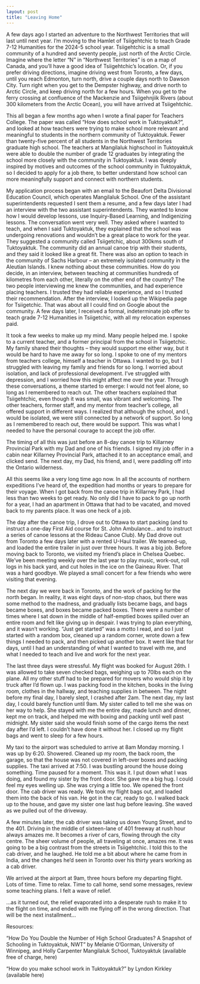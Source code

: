 ```yaml
---
layout: post
title: "Leaving Home"
---
```


A few days ago I started an adventure to the Northwest Territories that will last until next year. I’m moving to the Hamlet of Tsiigehtchic to teach Grade 7-12 Humanities for the 2024-5 school year. Tsiigehtchic is a small community of a hundred and seventy people, just north of the Arctic Circle. Imagine where the letter “N” in “Northwest Territories” is on a map of Canada, and you’ll have a good idea of Tsiigehtchic’s location. Or, if you prefer driving directions, imagine driving west from Toronto, a few days, until you reach Edmonton, turn north, drive a couple days north to Dawson City. Turn right when you get to the Dempster highway, and drive north to Arctic Circle, and keep driving north for a few hours. When you get to the ferry crossing at confluence of the Mackenzie and Tsiigehnjiik Rivers (about 300 kilometers from the Arctic Ocean), you will have arrived at Tsiigehtchic.

This all began a few months ago when I wrote a final paper for Teachers College. The paper was called “How does school work in Tuktoyaktuk?”, and looked at how teachers were trying to make school more relevant and meaningful to students in the northern community of Tuktoyaktuk. Fewer than twenty-five percent of all students in the Northwest Territories graduate high school. The teachers at Mangilaluk highschool in Tuktoyaktuk were able to double the number of grade 12 graduates by integrating the school more closely with the community in Tuktoyaktuk. I was deeply inspired by motives and outcomes of the school community in Tuktoyaktuk, so I decided to apply for a job there, to better understand how school can more meaningfully support and connect with northern students.

My application process began with an email to the Beaufort Delta Divisional Education Council, which operates Mangilaluk School. One of the assistant superintendents requested I sent them a resume, and a few days later I had an interview with the two assistant superintendents. They wanted to know how I would develop lessons, use Inquiry-Based Learning, and Indigenizing lessons. The conversation went very well. They asked where I wanted to teach, and when I said Tuktoyaktuk, they explained that the school was undergoing renovations and wouldn’t be a great place to work for the year. They suggested a community called Tsiigetchic, about 300kms south of Tuktoyaktuk. The community did an annual canoe trip with their students, and they said it looked like a great fit. There was also an option to teach in the community of Sachs Harbour – an extremely isolated community in the Aleutian Islands. I knew nothing about these communities. How do you decide, in an interview, between teaching at communities hundreds of kilometres from each other, literally on the other end of the country? The two people interviewing me knew the communities, and had experience placing teachers. I trusted they had reliable experience, and so I trusted their recommendation. After the interview, I looked up the Wikipedia page for Tsiigetchic. That was about all I could find on Google about the community. A few days later, I received a formal, indeterminate job offer to teach grade 7-12 Humanities in Tsiigetchic, with all my relocation expenses paid.

It took a few weeks to make up my mind. Many people helped me. I spoke to a current teacher, and a former principal from the school in Tsiigetchic. My family shared their thoughts – they would support me either way, but it would be hard to have me away for so long. I spoke to one of my mentors from teachers college, himself a teacher in Ottawa. I wanted to go, but I struggled with leaving my family and friends for so long. I worried about isolation, and lack of professional development. I’ve struggled with depression, and I worried how this might affect me over the year. Through these conversations, a theme started to emerge: I would not feel alone, so long as I remembered to reach out. The other teachers explained that Tsiigehtchic, even though it was small, was vibrant and welcoming. The other teachers, former staff, and my mentor from teacher’s college, all offered support in different ways. I realized that although the school, and I, would be isolated, we were still connected by a network of support. So long as I remembered to reach out, there would be support. This was what I needed to have the personal courage to accept the job offer.

The timing of all this was just before an 8-day canoe trip to Killarney Provincial Park with my Dad and one of his friends. I signed my job offer in a cabin near Killarney Provincial Park, attached it to an acceptance email, and clicked send. The next day, my Dad, his friend, and I, were paddling off into the Ontario wilderness.

All this seems like a very long time ago now. In all the accounts of northern expeditions I’ve heard of, the expedition had months or years to prepare for their voyage. When I got back from the canoe trip in Killarney Park, I had less than two weeks to get ready. No only did I have to pack to go up north for a year, I had an apartment in Ottawa that had to be vacated, and moved back to my parents place. It was one heck of a job.

The day after the canoe trip, I drove out to Ottawa to start packing (and to instruct a one-day First Aid course for St. John Ambulance… and to instruct a series of canoe lessons at the Rideau Canoe Club). My Dad drove out from Toronto a few days later with a rented U-Haul trailer. We teamed-up, and loaded the entire trailer in just over three hours. It was a big job. Before moving back to Toronto, we visited my friend’s place in Chelsea Quebec. We’ve been meeting weekly over the last year to play music, work-out, roll logs in his back yard, and cut holes in the ice on the Gaineau River. That was a hard goodbye. We played a small concert for a few friends who were visiting that evening.

The next day we were back in Toronto, and the work of packing for the north began. In reality, it was eight days of non-stop chaos, but there was some method to the madness, and gradually lists became bags, and bags became boxes, and boxes became packed boxes. There were a number of times where I sat down in the middle of half-emptied boxes spilled over an entire room and felt like giving up in despair. I was trying to plan everything, and it wasn’t working. “Just get started” was a motto I read, and so I just started with a random box, cleaned up a random corner, wrote down a few things I needed to pack, and then picked up another box. It went like that for days, until I had an understanding of what I wanted to travel with me, and what I needed to teach and live and work for the next year.

The last three days were stressful. My flight was booked for August 26th. I was allowed to take seven checked bags, weighing up to 70lbs each on the plane. All my other stuff had to be prepared for movers who would ship it by truck after I’d flown up. I was packing food in the kitchen, books in the living room, clothes in the hallway, and teaching supplies in between. The night before my final day, I barely slept, I crashed after 2am. The next day, my last day, I could barely function until 9am. My sister called to tell me she was on her way to help. She stayed with me the entire day, made lunch and dinner, kept me on track, and helped me with boxing and packing until well past midnight. My sister said she would finish some of the cargo items the next day after I’d left. I couldn’t have done it without her. I closed up my flight bags and went to sleep for a few hours.

My taxi to the airport was scheduled to arrive at 8am Monday morning. I was up by 6:20. Showered. Cleaned up my room, the back room, the garage, so that the house was not covered in left-over boxes and packing supplies. The taxi arrived at 7:50. I was bustling around the house doing something. Time paused for a moment. This was it. I put down what I was doing, and found my sister by the front door. She gave me a big hug. I could feel my eyes welling up. She was crying a little too. We opened the front door. The cab driver was ready. We took my flight bags out, and loaded them into the back of his van. He got in the car, ready to go. I walked back up to the house, and gave my sister one last hug before leaving. She waved as we pulled out of the driveway.

A few minutes later, the cab driver was taking us down Young Street, and to the 401. Driving in the middle of sixteen-lane of 401 freeway at rush hour always amazes me. It becomes a river of cars, flowing through the city centre. The sheer volume of people, all traveling at once, amazes me. It was going to be a big contrast from the streets in Tsiigehtchic. I told this to the cab driver, and he laughed. He told me a bit about where he came from in India, and the changes he’d seen in Toronto over his thirty years working as a cab driver.

We arrived at the airport at 9am, three hours before my departing flight. Lots of time. Time to relax. Time to call home, send some messages, review some teaching plans. I felt a wave of relief.

…as it turned out, the relief evaporated into a desperate rush to make it to the flight on time, and ended with me flying off in the wrong direction. That will be the next installment…

Resources:

“How Do You Double the Number of High School Graduates? A Snapshot of Schooling in Tuktoyaktuk, NWT” by Melanie O’Gorman, University of Winnipeg, and Holly Carpenter Mangilaluk School, Tuktoyaktuk (available free of charge, here)

“How do you make school work in Tuktoyaktuk?” by Lyndon Kirkley (available here)
